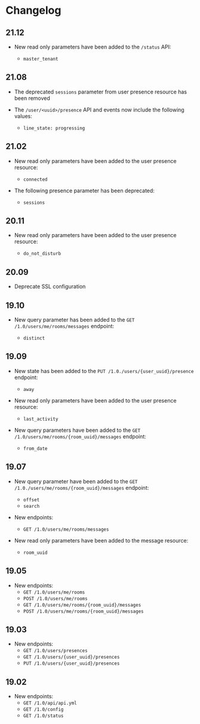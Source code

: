 # Changelog

## 21.12

* New read only parameters have been added to the `/status` API:

  * `master_tenant`

## 21.08

* The deprecated `sessions` parameter from user presence resource has been removed
* The `/user/<uuid>/presence` API and events now include the following values:

  * `line_state: progressing`

## 21.02

* New read only parameters have been added to the user presence resource:

  * `connected`

* The following presence parameter has been deprecated:

  * `sessions`

## 20.11

* New read only parameters have been added to the user presence resource:

  * `do_not_disturb`

## 20.09

* Deprecate SSL configuration

## 19.10

* New query parameter has been added to the `GET /1.0/users/me/rooms/messages` endpoint:

  * `distinct`

## 19.09

* New state has been added to the `PUT /1.0./users/{user_uuid}/presence` endpoint:

  * `away`

* New read only parameters have been added to the user presence resource:

  * `last_activity`

* New query parameters have been added to the `GET /1.0/users/me/rooms/{room_uuid}/messages`
  endpoint:

  * `from_date`

## 19.07

* New query parameter have been added to the `GET /1.0./users/me/rooms/{room_uuid}/messages`
  endpoint:

  * `offset`
  * `search`

* New endpoints:
  * `GET /1.0/users/me/rooms/messages`

* New read only parameters have been added to the message resource:

  * `room_uuid`

## 19.05

* New endpoints:
  * `GET /1.0/users/me/rooms`
  * `POST /1.0/users/me/rooms`
  * `GET /1.0/users/me/rooms/{room_uuid}/messages`
  * `POST /1.0/users/me/rooms/{room_uuid}/messages`

## 19.03

* New endpoints:
  * `GET /1.0/users/presences`
  * `GET /1.0/users/{user_uuid}/presences`
  * `PUT /1.0/users/{user_uuid}/presences`

## 19.02

* New endpoints:
  * `GET /1.0/api/api.yml`
  * `GET /1.0/config`
  * `GET /1.0/status`
